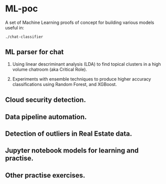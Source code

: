 # ML-poc

A set of Machine Learning proofs of concept for building various models useful in: 

```
./chat-classifier
```

## ML parser for chat
1. Using linear descriminant analysis (LDA) to find topical clusters in a high volume 
chatroom (aka Critical Role).

2. Experiments with ensemble techniques to produce higher accuracy classifications
using Random Forest, and XGBoost.

## Cloud security detection.
## Data pipeline automation.
## Detection of outliers in Real Estate data.
## Jupyter notebook models for learning and practise.
## Other practise exercises.
